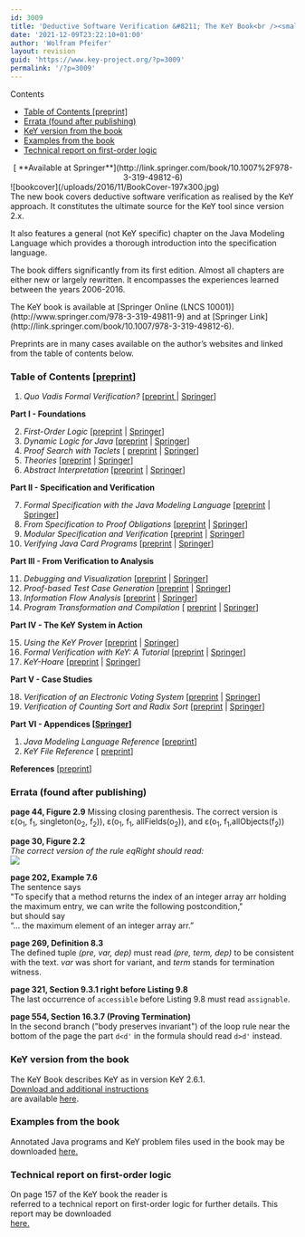 ```yaml
---
id: 3009
title: 'Deductive Software Verification &#8211; The KeY Book<br /><small>From Theory to Practice</small>'
date: '2021-12-09T23:22:10+01:00'
author: 'Wolfram Pfeifer'
layout: revision
guid: 'https://www.key-project.org/?p=3009'
permalink: '/?p=3009'
---
```


<div class="row"><div class="col-md-3 col-md-push-9" style="v-align: top;"><div class="no_bullets" id="toc_container">Contents

- [Table of Contents \[preprint\]](#Table_of_Contents_preprint)
- [Errata (found after publishing)](#Errata_found_after_publishing)
- [KeY version from the book](#KeY_version_from_the_book)
- [Examples from the book](#Examples_from_the_book)
- [Technical report on first-order logic](#Technical_report_on_first-order_logic)

</div><center>  
[<span class="glyphicon glyphicon-download-alt"></span> **Available at Springer**](http://link.springer.com/book/10.1007%2F978-3-319-49812-6)</center></div><div class="col-md-9 col-md-pull-3">![bookcover](/uploads/2016/11/BookCover-197x300.jpg)<div class="lead">The new book covers deductive software verification as realised by the KeY approach. It constitutes the ultimate source for the KeY tool since version 2.x.

It also features a general (not KeY specific) chapter on the Java Modeling Language which provides a thorough introduction into the specification language.

The book differs significantly from its first edition. Almost all chapters are either new or largely rewritten. It encompasses the experiences learned between the years 2006-2016.

</div>The KeY book is available at [Springer Online (LNCS 10001)](http://www.springer.com/978-3-319-49811-9) and at [Springer Link](http://link.springer.com/book/10.1007/978-3-319-49812-6).

Preprints are in many cases available on the author’s websites and linked from the table of contents below.

### <span id="Table_of_Contents_preprint">Table of Contents \[[preprint](https://www.key-project.org/wp-content/uploads/2018/10/KeYBook_TableOfContents.pdf)\]</span>

1. *Quo Vadis Formal Verification?* \[[preprint ](https://www.informatik.tu-darmstadt.de/media/se/publication_preprints/key_book_preprints/Quo_Vadis_Formal_Verification.pdf) | [Springer](https://link.springer.com/chapter/10.1007/978-3-319-49812-6_1)\]

**Part I - Foundations**

2. *First-Order Logic* \[[preprint](https://formal.iti.kit.edu/pschmitt/Chapter-2-FOL.pdf) | [Springer](https://link.springer.com/chapter/10.1007/978-3-319-49812-6_2)\]
3. *Dynamic Logic for Java*  \[[preprint](https://formal.iti.kit.edu/biblio/projects/key/chapter3.pdf) | [Springer](https://link.springer.com/chapter/10.1007/978-3-319-49812-6_3)\]
4. *Proof Search with Taclets* \[ [preprint](https://formal.iti.kit.edu/biblio/projects/key/chapter4.pdf) | [Springer](https://link.springer.com/chapter/10.1007/978-3-319-49812-6_4)\]
5. *Theories* \[[preprint](https://formal.iti.kit.edu/pschmitt/Chapter-5-Theories.pdf) | [Springer](https://link.springer.com/chapter/10.1007/978-3-319-49812-6_5)\]
6. *Abstract Interpretation* \[[preprint](https://www.informatik.tu-darmstadt.de/media/se/publication_preprints/key_book_preprints/Abstract_Interpretation.pdf) | [Springer](https://link.springer.com/chapter/10.1007/978-3-319-49812-6_6)\]

**Part II - Specification and Verification**

7. *Formal Specification with the Java Modeling Language* \[[preprint](http://www.cse.chalmers.se/~ahrendt/papers/JML16chapter.pdf) | [Springer](https://link.springer.com/chapter/10.1007/978-3-319-49812-6_7)\]
8. *From Specification to Proof Obligations* \[[preprint](https://formal.iti.kit.edu/biblio/projects/key/chapter8.pdf) | [Springer](https://link.springer.com/chapter/10.1007/978-3-319-49812-6_8)\]
9. *Modular Specification and Verification* \[[preprint](https://formal.iti.kit.edu/pschmitt/Chapter-9-Modular.pdf) | [Springer](https://link.springer.com/chapter/10.1007/978-3-319-49812-6_9)\]
10. *Verifying Java Card Programs* \[[preprint](http://ceres.hh.se/mediawiki/images/d/d7/KeYBook2_Chapter_10.pdf) | [Springer](https://link.springer.com/chapter/10.1007/978-3-319-49812-6_10)\]

**Part III - From Verification to Analysis**

11. *Debugging and Visualization* \[[preprint](https://www.informatik.tu-darmstadt.de/media/se/publication_preprints/key_book_preprints/Debugging_and_Visualization.pdf) | [Springer](https://link.springer.com/chapter/10.1007/978-3-319-49812-6_11)\]
12. *Proof-based Test Case Generation* \[[preprint](https://formal.iti.kit.edu/biblio/projects/key/chapter12.pdf) | [Springer](https://link.springer.com/chapter/10.1007/978-3-319-49812-6_12)\]
13. *Information Flow Analysis* \[[preprint](https://formal.iti.kit.edu/biblio/projects/key/chapter13.pdf) | [Springer](https://link.springer.com/chapter/10.1007/978-3-319-49812-6_13)\]
14. *Program Transformation and Compilation* \[ [preprint](https://www.informatik.tu-darmstadt.de/media/se/publication_preprints/key_book_preprints/Program_Transformation_and_Compilation.pdf) | [Springer](https://link.springer.com/chapter/10.1007/978-3-319-49812-6_14)\]

**Part IV - The KeY System in Action**

15. *Using the KeY Prover* \[[preprint](https://formal.iti.kit.edu/biblio/projects/key/chapter15.pdf) | [Springer](https://link.springer.com/chapter/10.1007/978-3-319-49812-6_15)\]
16. *Formal Verification with KeY: A Tutorial* \[[preprint](https://formal.iti.kit.edu/pschmitt/Chapter-16-Tutorial.pdf) | [Springer](https://link.springer.com/chapter/10.1007/978-3-319-49812-6_16)\]
17. *KeY-Hoare* \[[preprint](https://www.informatik.tu-darmstadt.de/media/se/publication_preprints/key_book_preprints/KeY_Hoare.pdf) | [Springer](https://link.springer.com/chapter/10.1007/978-3-319-49812-6_17)\]

**Part V - Case Studies**

18. *Verification of an Electronic Voting System* \[[preprint](https://formal.iti.kit.edu/biblio/projects/key/chapter18.pdf) | [Springer](https://link.springer.com/chapter/10.1007/978-3-319-49812-6_18)\]
19. *Verification of Counting Sort and Radix Sort* \[[preprint](http://jurriaan.creativecode.org/wp-content/uploads/2018/10/chapter19.pdf) | [Springer](https://link.springer.com/chapter/10.1007/978-3-319-49812-6_19)\]

**Part VI - Appendices \[[Springer](<http://(preprint) (Springer)>)\]**

1. *Java Modeling Language Reference* \[[preprint](https://formal.iti.kit.edu/biblio/projects/key/chapterAppendixA.pdf)\]
2. *KeY File Reference* \[ [preprint](https://www.informatik.tu-darmstadt.de/media/se/publication_preprints/key_book_preprints/KeY_File_Reference.pdf)\]

**References** \[[preprint](https://formal.iti.kit.edu/biblio/projects/key/chapterReferences.pdf)\]

### <span id="Errata_found_after_publishing">Errata (found after publishing)</span>

**page 44, Figure 2.9** Missing closing parenthesis. The correct version is   
ε(o<sub>1</sub>, f<sub>1</sub>, singleton(o<sub>2</sub>, f<sub>2</sub>)), ε(o<sub>1</sub>, f<sub>1</sub>, allFields(o<sub>2</sub>)), and ε(o<sub>1</sub>, f<sub>1</sub>,allObjects(f<sub>2</sub>))

**page 30, Figure 2.2**  
*The correct version of the rule eqRight should read:*  
 *![](https://www.key-project.org/wp-content/uploads/2017/04/Erratum_1_crop.png)*

**page 202, Example 7.6**  
The sentence says  
"To specify that a method returns the index of an integer array arr holding the maximum entry, we can write the following postcondition,"   
but should say   
“... the maximum element of an integer array arr.”

**page 269, Definition 8.3**  
The defined tuple *(pre, var, dep)* must read *(pre, term, dep)* to be consistent with the text. *var* was short for variant, and *term* stands for termination witness.

**page 321, Section 9.3.1 right before Listing 9.8**  
The last occurrence of `accessible` before Listing 9.8 must read `assignable`.

**page 554, Section 16.3.7 (Proving Termination)**  
In the second branch ("body preserves invariant") of the loop rule near the bottom of the page the part `d<d'` in the formula should read `d>d'` instead.

### <span id="KeY_version_from_the_book">KeY version from the book</span>

The KeY Book describes KeY as in version KeY 2.6.1.  
[Download and additional instructions](/download/)  
are available [here](/download/).

### <span id="Examples_from_the_book">Examples from the book</span>

Annotated Java programs and KeY problem files used in the book may be downloaded [here.](/thebook2/examples-from-the-book/)

### <span id="Technical_report_on_first-order_logic">Technical report on first-order logic</span>

On page 157 of the KeY book the reader is  
referred to a technical report on first-order logic for further details. This report may be downloaded  
[here.](https://www.key-project.org/wp-content/uploads/2017/03/FOLTR.pdf)

</div></div>